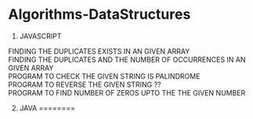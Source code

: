 # Algorithms-DataStructures

1. JAVASCRIPT 

FINDING THE DUPLICATES EXISTS IN AN GIVEN ARRAY <br />
FINDING THE DUPLICATES AND THE NUMBER OF OCCURRENCES IN AN GIVEN ARRAY <br />
PROGRAM TO CHECK  THE GIVEN STRING IS PALINDROME <br />
PROGRAM TO REVERSE THE GIVEN STRING ?? <br />
PROGRAM TO FIND NUMBER OF ZEROS UPTO THE THE GIVEN NUMBER <br />





2. JAVA
========
